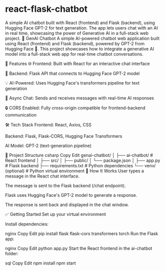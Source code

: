 # react-flask-chatbot
A simple AI chatbot built with React (frontend) and Flask (backend), using Hugging Face GPT-2 for text generation. The app lets users chat with an AI in real time, showcasing the power of Generative AI in a full-stack web project.
💬 GenAI Chatbot
A simple AI-powered chatbot web application built using React (frontend) and Flask (backend), powered by GPT-2 from Hugging Face 🤗. This project showcases how to integrate a generative AI model into a full-stack web app for real-time chatbot conversations.

🚀 Features
🌐 Frontend: Built with React for an interactive chat interface

🧠 Backend: Flask API that connects to Hugging Face GPT-2 model

💡 AI-Powered: Uses Hugging Face's transformers pipeline for text generation

🔄 Async Chat: Sends and receives messages with real-time AI responses

🔒 CORS Enabled: Fully cross-origin compatible for frontend-backend communication

🛠️ Tech Stack
Frontend: React, Axios, CSS

Backend: Flask, Flask-CORS, Hugging Face Transformers

AI Model: GPT-2 (text-generation pipeline)

📁 Project Structure
csharp
Copy
Edit
genai-chatbot/
│
├── ai-chatbot/          # React frontend
│   ├── src/
│   ├── public/
│   └── package.json
│
├── app.py               # Flask backend
├── requirements.txt     # Python dependencies
└── venv/ (optional)     # Python virtual environment
🧪 How It Works
User types a message in the React chat interface.

The message is sent to the Flask backend (/chat endpoint).

Flask uses Hugging Face's GPT-2 model to generate a response.

The response is sent back and displayed in the chat window.

✅ Getting Started
Set up your virtual environment

Install dependencies:

nginx
Copy
Edit
pip install flask flask-cors transformers torch
Run the Flask app:

nginx
Copy
Edit
python app.py
Start the React frontend in the ai-chatbot folder:

sql
Copy
Edit
npm install
npm start